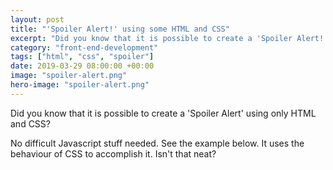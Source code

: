 ```yaml
---
layout: post
title: "'Spoiler Alert!' using some HTML and CSS"
excerpt: "Did you know that it is possible to create a 'Spoiler Alert!' using only HTML and CSS? I'll show how."
category: "front-end-development"
tags: ["html", "css", "spoiler"]
date: 2019-03-29 08:00:00 +00:00
image: "spoiler-alert.png"
hero-image: "spoiler-alert.png"
---
```


Did you know that it is possible to create a 'Spoiler Alert' using only HTML and CSS?

No difficult Javascript stuff needed. See the example below. It uses the behaviour of CSS to accomplish it. Isn't that neat? 

<script async src="//jsfiddle.net/ellipticcurv3/pLa5z347/embed/html,css,result/"></script>